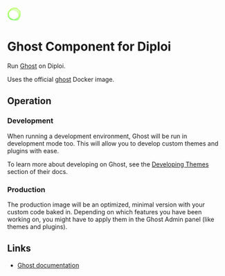 <img alt="icon" src=".diploi/icon.svg" width="32">

# Ghost Component for Diploi

Run [Ghost](https://ghost.org/) on Diploi.

Uses the official [ghost](https://hub.docker.com/_/ghost/) Docker image.

## Operation

### Development

When running a development environment, Ghost will be run in development mode too.
This will allow you to develop custom themes and plugins with ease.

To learn more about developing on Ghost, see the [Developing Themes](https://ghost.org/docs/install/local/#developing-themes) section of their docs.

### Production

The production image will be an optimized, minimal version with your custom code baked in.
Depending on which features you have been working on, you might have to apply them in the Ghost Admin panel (like themes and plugins).

## Links

- [Ghost documentation](https://ghost.org/docs/)
